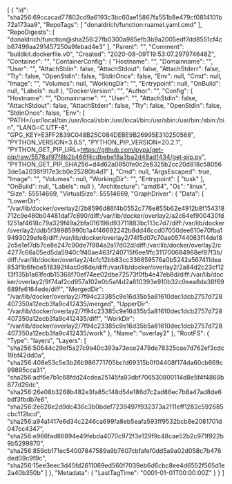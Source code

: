 [
  {
    "Id": "sha256:69ccacad77802cd9a6193c3bc60ae15867fa551b8e479cf0814101b72a173aa9",
    "RepoTags": [
      "donaldrich/function:ruamel.yaml.cmd"
    ],
    "RepoDigests": [
      "donaldrich/function@sha256:27fb0300a985efb3b9a2005edf7dd8551cf4cb67499aa291457250a9febad4e3"
    ],
    "Parent": "",
    "Comment": "buildkit.dockerfile.v0",
    "Created": "2020-08-09T19:53:07.297974648Z",
    "Container": "",
    "ContainerConfig": {
      "Hostname": "",
      "Domainname": "",
      "User": "",
      "AttachStdin": false,
      "AttachStdout": false,
      "AttachStderr": false,
      "Tty": false,
      "OpenStdin": false,
      "StdinOnce": false,
      "Env": null,
      "Cmd": null,
      "Image": "",
      "Volumes": null,
      "WorkingDir": "",
      "Entrypoint": null,
      "OnBuild": null,
      "Labels": null
    },
    "DockerVersion": "",
    "Author": "",
    "Config": {
      "Hostname": "",
      "Domainname": "",
      "User": "",
      "AttachStdin": false,
      "AttachStdout": false,
      "AttachStderr": false,
      "Tty": false,
      "OpenStdin": false,
      "StdinOnce": false,
      "Env": [
        "PATH=/usr/local/bin:/usr/local/sbin:/usr/local/bin:/usr/sbin:/usr/bin:/sbin:/bin",
        "LANG=C.UTF-8",
        "GPG_KEY=E3FF2839C048B25C084DEBE9B26995E310250568",
        "PYTHON_VERSION=3.8.5",
        "PYTHON_PIP_VERSION=20.2.1",
        "PYTHON_GET_PIP_URL=https://github.com/pypa/get-pip/raw/5578af97f8b2b466f4cdbebe18a3ba2d48ad1434/get-pip.py",
        "PYTHON_GET_PIP_SHA256=d4d62a0850fe0c2e6325b2cc20d818c580563de5a2038f917e3cb0e25280b4d1"
      ],
      "Cmd": null,
      "ArgsEscaped": true,
      "Image": "",
      "Volumes": null,
      "WorkingDir": "",
      "Entrypoint": [
        "tusk"
      ],
      "OnBuild": null,
      "Labels": null
    },
    "Architecture": "amd64",
    "Os": "linux",
    "Size": 55514669,
    "VirtualSize": 55514669,
    "GraphDriver": {
      "Data": {
        "LowerDir": "/var/lib/docker/overlay2/2b8596d86f4b0552c776e855b62e4912b8f154318712c9e480b04481daf7c890/diff:/var/lib/docker/overlay2/a2c64ef900430fd1251af4618c79a329f49a2bfa016198d93711883bc113c7d7/diff:/var/lib/docker/overlay2/ddb5f39985990b1a4f46692242b8dd46ccd07050dee610e70fba19493029efe8/diff:/var/lib/docker/overlay2/74f5d07c70ae05744063f14de182c5e1ef7db7ce8e247c90de7f984a2a17d02d/diff:/var/lib/docker/overlay2/c4277c66a05ed5da5940c1f40ae463f240715f6ee1ffc311700684968ef87f3b/diff:/var/lib/docker/overlay2/4cfc12bb83cc336859576a0b5242a567411dea853f1b6febe518392f4ac0d6de/diff:/var/lib/docker/overlay2/2a84d2c23cf1213f135b1a61fedb15368f70ef74ee02dbe72573f0fb4e47eb8d/diff:/var/lib/docker/overlay2/9f74af2cd957a102e0b5af4d2a810393e910b32c0eea8da38f69689fe6164ede/diff",
        "MergedDir": "/var/lib/docker/overlay2/7f94c23385c9e16d35b5a81610dec1dcb2757d728407350a12ecb3fa9c412435/merged",
        "UpperDir": "/var/lib/docker/overlay2/7f94c23385c9e16d35b5a81610dec1dcb2757d728407350a12ecb3fa9c412435/diff",
        "WorkDir": "/var/lib/docker/overlay2/7f94c23385c9e16d35b5a81610dec1dcb2757d728407350a12ecb3fa9c412435/work"
      },
      "Name": "overlay2"
    },
    "RootFS": {
      "Type": "layers",
      "Layers": [
        "sha256:50644c29ef5a27c9a40c393a73ece2479de78325cae7d762ef3cdc19bf42dd0a",
        "sha256:408e53c5e3b26b986771705bcfd69315b0f04408f174da60cb669c99895cca31",
        "sha256:adf6e7b1c68fdd24cdea25145fa93dbf706530800114d8e5f4f4868b877d26dc",
        "sha256:26e08b3268b482e3fa85c148d54e186d7c2ad86ec7b8a47ad8de6bdf3fbdb7e6",
        "sha256:2e628e2d9dc436c3b0bdef7239497f932373a2111eff1282c592685cbc112bcd",
        "sha256:a94a1417e6d34c2246ca699fa8eb5eafa593ff9532bcb8e2081701d047cc4347",
        "sha256:e966fad86894e49febda4070c972f3e129f9c48cae52b2c971f922b9b5299870",
        "sha256:859cb171ec54007847589a9b7607cbfafef0dd5a9a02d058c7b476ded09c9f9c",
        "sha256:15ee3eec3d45fd2611069ed560f7039eb6d6cbc8ee4d6552f565d1e2a40b350b"
      ]
    },
    "Metadata": {
      "LastTagTime": "0001-01-01T00:00:00Z"
    }
  }
]
